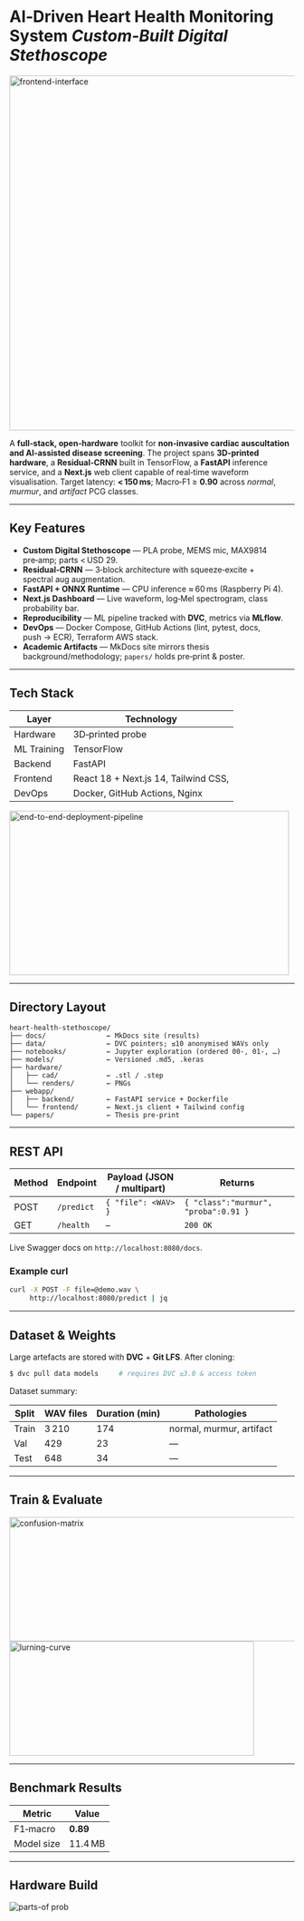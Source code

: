 # AI‑Driven Heart Health Monitoring System *Custom‑Built Digital Stethoscope*

<img width="1379" height="626" alt="frontend-interface" src="https://github.com/user-attachments/assets/e6a75deb-2224-4f01-b88d-4843ed3b1ae5" />


A **full‑stack, open‑hardware** toolkit for **non‑invasive cardiac auscultation and AI‑assisted disease screening**.  The project spans **3D‑printed hardware**, a **Residual‑CRNN** built in TensorFlow, a **FastAPI** inference service, and a **Next.js** web client capable of real‑time waveform visualisation.  Target latency: **< 150 ms**; Macro‑F1 ≥ **0.90** across *normal*, *murmur*, and *artifact* PCG classes.

---

## Key Features

* **Custom Digital Stethoscope** — PLA probe, MEMS mic, MAX9814 pre‑amp; parts < USD 29.
* **Residual‑CRNN** — 3‑block architecture with squeeze‑excite + spectral aug augmentation.
* **FastAPI + ONNX Runtime** — CPU inference ≈ 60 ms (Raspberry Pi 4).
* **Next.js Dashboard** — Live waveform, log‑Mel spectrogram, class probability bar.
* **Reproducibility** — ML pipeline tracked with **DVC**, metrics via **MLflow**.
* **DevOps** — Docker Compose, GitHub Actions (lint, pytest, docs, push → ECR), Terraform AWS stack.
* **Academic Artifacts** — MkDocs site mirrors thesis background/methodology; `papers/` holds pre‑print & poster.

---

## Tech Stack

| Layer       | Technology                                  |
| ----------- | ------------------------------------------- |
| Hardware    | 3D‑printed probe                            |
| ML Training | TensorFlow                                  |
| Backend     | FastAPI                                     |
| Frontend    | React 18 + Next.js 14, Tailwind CSS,        |
| DevOps      | Docker, GitHub Actions, Nginx               |

<img width="494" height="290" alt="end-to-end-deployment-pipeline" src="https://github.com/user-attachments/assets/6e33620e-97d7-441f-bab1-1de0a1972266" />

---

## Directory Layout

```text
heart-health-stethoscope/
├── docs/               ← MkDocs site (results)
├── data/               ← DVC pointers; ≤10 anonymised WAVs only
├── notebooks/          ← Jupyter exploration (ordered 00-, 01-, …)
├── models/             ← Versioned .md5, .keras
├── hardware/
│   ├── cad/            ← .stl / .step
│   └── renders/        ← PNGs
├── webapp/
│   ├── backend/        ← FastAPI service + Dockerfile
│   └── frontend/       ← Next.js client + Tailwind config
└── papers/             ← Thesis pre‑print
```

---

## REST API

| Method | Endpoint   | Payload (JSON / multipart)      | Returns                                |
| ------ | ---------- | ------------------------------- | -------------------------------------- |
| POST   | `/predict` | `{ "file": <WAV> }`             | `{ "class":"murmur", "proba":0.91 }`   |
| GET    | `/health`  | –                               | `200 OK`                               |

Live Swagger docs on `http://localhost:8080/docs`.

### Example curl

```bash
curl -X POST -F file=@demo.wav \
     http://localhost:8080/predict | jq
```

---

## Dataset & Weights

Large artefacts are stored with **DVC** + **Git LFS**.  After cloning:

```bash
$ dvc pull data models     # requires DVC ≥3.0 & access token
```

Dataset summary:

| Split | WAV files | Duration (min) | Pathologies              |
| ----- | --------- | -------------- | ------------------------ |
| Train | 3 210     | 174            | normal, murmur, artifact |
| Val   | 429       | 23             | —                        |
| Test  | 648       | 34             | —                        |

---

## Train & Evaluate

<img width="518" height="219" alt="confusion-matrix" src="https://github.com/user-attachments/assets/d659e2ca-91ea-4734-b81f-26f7f0481724" />

<img width="432" height="202" alt="lurning-curve" src="https://github.com/user-attachments/assets/d21148e4-65f2-43bd-84d1-171d04527615" />

---

## Benchmark Results

| Metric            | Value     |
| ----------------- | --------- |
| F1‑macro          | **0.89** |
| Model size        | 11.4 MB    |

---

## Hardware Build

![parts-of prob](https://github.com/user-attachments/assets/849b6f79-ae34-47cb-bf91-731eabc0b71e)

